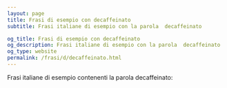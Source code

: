 ```yaml
---
layout: page
title: Frasi di esempio con decaffeinato 
subtitle: Frasi italiane di esempio con la parola  decaffeinato

og_title: Frasi di esempio con decaffeinato 
og_description: Frasi italiane di esempio con la parola  decaffeinato
og_type: website
permalink: /frasi/d/decaffeinato.html
---
```


Frasi italiane di esempio contenenti la parola decaffeinato:


